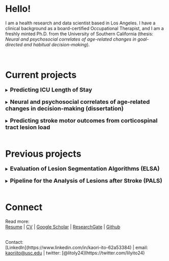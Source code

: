# Hello! 

I am a health research and data scientist based in Los Angeles. I have a clinical background as a board-certified Occupational Therapist, and I am a freshly minted Ph.D. from the University of Southern California (thesis: _Neural and psychosocial correlates of age-related changes in goal-directed and habitual decision-making_). 

<br />

# Current projects

<details>  
  <summary><span style="font-size:18px"><b>Predicting ICU Length of Stay </b></span></summary>

<a href="https://github.com/kaoriito/icu_los">Github</a>
<br />
<br />
   I used the Medical Information Mart for Intensive Care III (MIMIC-III) database to predict ICU length of stay, and engineered physician notes (using Bag of Words natural language processing), previous hospital admissions, ICD codes, and demographic data as features in an XGBoost model. 

<br />

   Baseline MSE was improved from 40.44 to 12.13 (test MSE), and baseline MAE was improved from 3.46 to 1.24 (test MAE).

  
</details>


<br />

<details>
  <summary><span style="font-size:18px"><b> Neural and psychosocial correlates of age-related changes in decision-making (dissertation) </b></span></summary>
  
<br />

More details coming soon!
</details>

<br /> 

<details>
  <summary><span style="font-size:18px"><b> Predicting stroke motor outcomes from corticospinal tract lesion load </b></span></summary>
  
<br />

More details coming soon!
</details>

<br />

# Previous projects

<details>
  <summary><span style="font-size:18px"><b> Evaluation of Lesion Segmentation Algorithms (ELSA) </b></span></summary>
 
<br />
<a href="https://github.com/npnl/elsa">Github</a>

<br />
More details coming soon! 
</details>

<br />
<details>
  <summary><span style="font-size:18px"><b> Pipeline for the Analysis of Lesions after Stroke (PALS) </b></span></summary>
  
<br />
<a href="https://github.com/npnl/PALS">Github</a>


<br />
More details coming soon! 
</details>

<br />


# Connect

Read more:
<br />
[Resume](https://drive.google.com/file/d/1prDMquOUR1qLoZzZsx6sZcXRKyQDNon0/view?usp=sharing) |
[CV](https://drive.google.com/file/d/1RQR6CArQuqhCvt_h08Oqs9FrHNCBSvAI/view?usp=sharing) | 
[Google Scholar](https://scholar.google.com/citations?user=31RsuNEAAAAJ&hl=en) |
[ResearchGate](https://www.researchgate.net/profile/Kaori-Ito) |
[Github](https://github.com/kaoriito)

<br />
Contact:
<br />
[LinkedIn](https://www.linkedin.com/in/kaori-ito-62a53384) |
email: <a href="mailto:kaoriito@usc.edu">kaoriito@usc.edu</a> |
twitter: [@litoly24](https://twitter.com/lilyito24)

